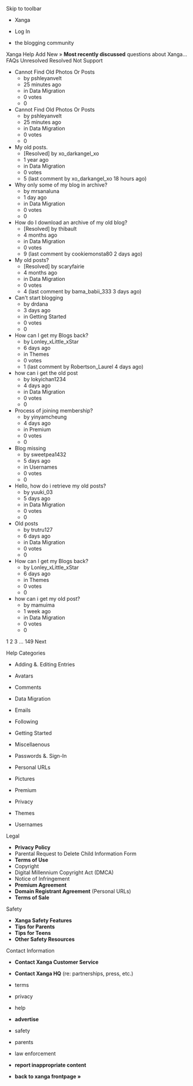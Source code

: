Skip to toolbar

*   Xanga

*   Log In

*   the blogging community

Xanga Help Add New » **Most recently discussed** questions about Xanga… FAQs Unresolved Resolved Not Support

*   Cannot Find Old Photos Or Posts
    *   by pshleyanvelt
    *   25 minutes ago
    *   in Data Migration
    *   0 votes
    *   0
*   Cannot Find Old Photos Or Posts
    *   by pshleyanvelt
    *   25 minutes ago
    *   in Data Migration
    *   0 votes
    *   0
*   My old posts.
    *   \[Resolved\] by xo\_darkangel\_xo
    *   1 year ago
    *   in Data Migration
    *   0 votes
    *   5 (last comment by xo\_darkangel\_xo 18 hours ago)
*   Why only some of my blog in archive?
    *   by mrsanaluna
    *   1 day ago
    *   in Data Migration
    *   0 votes
    *   0
*   How do I download an archive of my old blog?
    *   \[Resolved\] by thibault
    *   4 months ago
    *   in Data Migration
    *   0 votes
    *   9 (last comment by cookiemonsta80 2 days ago)
*   My old posts?
    *   \[Resolved\] by scaryfairie
    *   4 months ago
    *   in Data Migration
    *   0 votes
    *   4 (last comment by bama\_babii\_333 3 days ago)
*   Can't start blogging
    *   by drdana
    *   3 days ago
    *   in Getting Started
    *   0 votes
    *   0
*   How can I get my Blogs back?
    *   by Lonley\_xLittle\_xStar
    *   6 days ago
    *   in Themes
    *   0 votes
    *   1 (last comment by Robertson\_Laurel 4 days ago)
*   how can i get the old post
    *   by lokyichan1234
    *   4 days ago
    *   in Data Migration
    *   0 votes
    *   0
*   Process of joining membership?
    *   by yinyamcheung
    *   4 days ago
    *   in Premium
    *   0 votes
    *   0
*   Blog missing
    *   by sweetpea1432
    *   5 days ago
    *   in Usernames
    *   0 votes
    *   0
*   Hello, how do i retrieve my old posts?
    *   by yuuki\_03
    *   5 days ago
    *   in Data Migration
    *   0 votes
    *   0
*   Old posts
    *   by trutru127
    *   6 days ago
    *   in Data Migration
    *   0 votes
    *   0
*   How can I get my Blogs back?
    *   by Lonley\_xLittle\_xStar
    *   6 days ago
    *   in Themes
    *   0 votes
    *   0
*   how can i get my old post?
    *   by mamuima
    *   1 week ago
    *   in Data Migration
    *   0 votes
    *   0

1 2 3 ... 149 Next

Help Categories

*   Adding &. Editing Entries
*   Avatars
*   Comments
*   Data Migration
*   Emails
*   Following
*   Getting Started
*   Miscellaenous

*   Passwords &. Sign-In
*   Personal URLs
*   Pictures
*   Premium
*   Privacy
*   Themes
*   Usernames

Legal

*   **Privacy Policy**
*   Parental Request to Delete Child Information Form
*   **Terms of Use**
*   Copyright
*   Digital Millennium Copyright Act (DMCA)
*   Notice of Infringement
*   **Premium Agreement**
*   **Domain Registrant Agreement** (Personal URLs)
*   **Terms of Sale**

Safety

*   **Xanga Safety Features**
*   **Tips for Parents**
*   **Tips for Teens**
*   **Other Safety Resources**

Contact Information

*   **Contact Xanga Customer Service**
*   **Contact Xanga HQ** (re: partnerships, press, etc.)

*   terms
*   privacy
*   help
*   **advertise**

*   safety
*   parents
*   law enforcement
*   **report inappropriate content**

*   **back to xanga frontpage »**